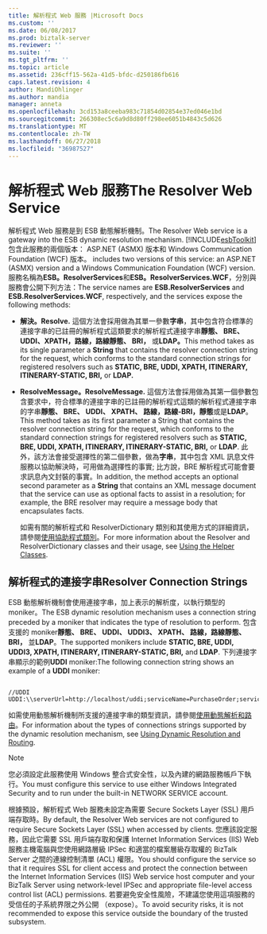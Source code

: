 ```yaml
---
title: 解析程式 Web 服務 |Microsoft Docs
ms.custom: ''
ms.date: 06/08/2017
ms.prod: biztalk-server
ms.reviewer: ''
ms.suite: ''
ms.tgt_pltfrm: ''
ms.topic: article
ms.assetid: 236cff15-562a-41d5-bfdc-d250186fb616
caps.latest.revision: 4
author: MandiOhlinger
ms.author: mandia
manager: anneta
ms.openlocfilehash: 3cd153a8ceeba983c71854d02854e37ed046e1bd
ms.sourcegitcommit: 266308ec5c6a9d8d80ff298ee6051b4843c5d626
ms.translationtype: MT
ms.contentlocale: zh-TW
ms.lasthandoff: 06/27/2018
ms.locfileid: "36987527"
---
```

# <a name="the-resolver-web-service"></a><span data-ttu-id="ac12e-102">解析程式 Web 服務</span><span class="sxs-lookup"><span data-stu-id="ac12e-102">The Resolver Web Service</span></span>
<span data-ttu-id="ac12e-103">解析程式 Web 服務是到 ESB 動態解析機制。</span><span class="sxs-lookup"><span data-stu-id="ac12e-103">The Resolver Web service is a gateway into the ESB dynamic resolution mechanism.</span></span> [!INCLUDE[esbToolkit](../includes/esbtoolkit-md.md)]<span data-ttu-id="ac12e-104"> 包含此服務的兩個版本： ASP.NET (ASMX) 版本和 Windows Communication Foundation (WCF) 版本。</span><span class="sxs-lookup"><span data-stu-id="ac12e-104"> includes two versions of this service: an ASP.NET (ASMX) version and a Windows Communication Foundation (WCF) version.</span></span> <span data-ttu-id="ac12e-105">服務名稱為**ESB。ResolverServices**和**ESB。ResolverServices.WCF**，分別與服務會公開下列方法：</span><span class="sxs-lookup"><span data-stu-id="ac12e-105">The service names are **ESB.ResolverServices** and **ESB.ResolverServices.WCF**, respectively, and the services expose the following methods:</span></span>  
  
- <span data-ttu-id="ac12e-106">**解決。**</span><span class="sxs-lookup"><span data-stu-id="ac12e-106">**Resolve.**</span></span> <span data-ttu-id="ac12e-107">這個方法會採用做為其單一參數**字串**，其中包含符合標準的連接字串的已註冊的解析程式這類要求的解析程式連接字串**靜態、 BRE、 UDDI、XPATH，路線，路線靜態、 BRI，** 或**LDAP。**</span><span class="sxs-lookup"><span data-stu-id="ac12e-107">This method takes as its single parameter a **String** that contains the resolver connection string for the request, which conforms to the standard connection strings for registered resolvers such as **STATIC, BRE, UDDI, XPATH, ITINERARY, ITINERARY-STATIC, BRI,** or **LDAP.**</span></span>  
  
- <span data-ttu-id="ac12e-108">**ResolveMessage。**</span><span class="sxs-lookup"><span data-stu-id="ac12e-108">**ResolveMessage.**</span></span> <span data-ttu-id="ac12e-109">這個方法會採用做為其第一個參數包含要求中，符合標準的連接字串的已註冊的解析程式這類的解析程式連接字串的字串**靜態、 BRE、 UDDI、 XPATH、 路線，路線-BRI，靜態**或是**LDAP**。</span><span class="sxs-lookup"><span data-stu-id="ac12e-109">This method takes as its first parameter a String that contains the resolver connection string for the request, which conforms to the standard connection strings for registered resolvers such as  **STATIC, BRE, UDDI, XPATH, ITINERARY, ITINERARY-STATIC, BRI,** or **LDAP**.</span></span> <span data-ttu-id="ac12e-110">此外，該方法會接受選擇性的第二個參數，做為**字串**，其中包含 XML 訊息文件服務以協助解決時，可用做為選擇性的事實; 比方說，BRE 解析程式可能會要求訊息內文封裝的事實。</span><span class="sxs-lookup"><span data-stu-id="ac12e-110">In addition, the method accepts an optional second parameter as a **String** that contains an XML message document that the service can use as optional facts to assist in a resolution; for example, the BRE resolver may require a message body that encapsulates facts.</span></span>  
  
  <span data-ttu-id="ac12e-111">如需有關的解析程式和 ResolverDictionary 類別和其使用方式的詳細資訊，請參閱[使用協助程式類別](../esb-toolkit/using-the-helper-classes.md)。</span><span class="sxs-lookup"><span data-stu-id="ac12e-111">For more information about the Resolver and ResolverDictionary classes and their usage, see [Using the Helper Classes](../esb-toolkit/using-the-helper-classes.md).</span></span>  
  
## <a name="resolver-connection-strings"></a><span data-ttu-id="ac12e-112">解析程式的連接字串</span><span class="sxs-lookup"><span data-stu-id="ac12e-112">Resolver Connection Strings</span></span>  
 <span data-ttu-id="ac12e-113">ESB 動態解析機制會使用連接字串，加上表示的解析度，以執行類型的 moniker。</span><span class="sxs-lookup"><span data-stu-id="ac12e-113">The ESB dynamic resolution mechanism uses a connection string preceded by a moniker that indicates the type of resolution to perform.</span></span> <span data-ttu-id="ac12e-114">包含支援的 moniker**靜態、 BRE、 UDDI、 UDDI3、 XPATH、 路線，路線靜態、 BRI，** 並**LDAP**。</span><span class="sxs-lookup"><span data-stu-id="ac12e-114">The supported monikers include **STATIC, BRE, UDDI, UDDI3, XPATH, ITINERARY, ITINERARY-STATIC, BRI,** and **LDAP**.</span></span> <span data-ttu-id="ac12e-115">下列連接字串顯示的範例**UDDI** moniker:</span><span class="sxs-lookup"><span data-stu-id="ac12e-115">The following connection string shows an example of a **UDDI** moniker:</span></span>  
  
```  
  
//UDDI  
UDDI:\\serverUrl=http://localhost/uddi;serviceName=PurchaseOrder;serviceProvider=Microsoft.Practices.ESB  
```  
  
 <span data-ttu-id="ac12e-116">如需使用動態解析機制所支援的連接字串的類型資訊，請參閱[使用動態解析和路由](../esb-toolkit/using-dynamic-resolution-and-routing.md)。</span><span class="sxs-lookup"><span data-stu-id="ac12e-116">For information about the types of connections strings supported by the dynamic resolution mechanism, see [Using Dynamic Resolution and Routing](../esb-toolkit/using-dynamic-resolution-and-routing.md).</span></span>  
  
> [!NOTE]
>  <span data-ttu-id="ac12e-117">您必須設定此服務使用 Windows 整合式安全性，以及內建的網路服務帳戶下執行。</span><span class="sxs-lookup"><span data-stu-id="ac12e-117">You must configure this service to use either Windows Integrated Security and to run under the built-in NETWORK SERVICE account.</span></span>  
>   
>  <span data-ttu-id="ac12e-118">根據預設，解析程式 Web 服務未設定為需要 Secure Sockets Layer (SSL) 用戶端存取時。</span><span class="sxs-lookup"><span data-stu-id="ac12e-118">By default, the Resolver Web services are not configured to require Secure Sockets Layer (SSL) when accessed by clients.</span></span> <span data-ttu-id="ac12e-119">您應該設定服務，因此它需要 SSL 用戶端存取和保護 Internet Information Services (IIS) Web 服務主機電腦與您使用網路層級 IPSec 和適當的檔案層級存取權的 BizTalk Server 之間的連線控制清單 (ACL) 權限。</span><span class="sxs-lookup"><span data-stu-id="ac12e-119">You should configure the service so that it requires SSL for client access and protect the connection between the Internet Information Services (IIS) Web service host computer and your BizTalk Server using network-level IPSec and appropriate file-level access control list (ACL) permissions.</span></span> <span data-ttu-id="ac12e-120">若要避免安全性風險，不建議您使用這項服務的受信任的子系統界限之外公開 （expose）。</span><span class="sxs-lookup"><span data-stu-id="ac12e-120">To avoid security risks, it is not recommended to expose this service outside the boundary of the trusted subsystem.</span></span>